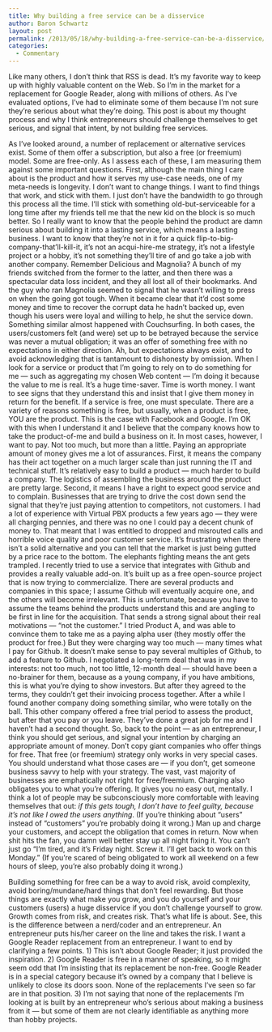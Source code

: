 ```yaml
---
title: Why building a free service can be a disservice
author: Baron Schwartz
layout: post
permalink: /2013/05/18/why-building-a-free-service-can-be-a-disservice/
categories:
  - Commentary
---
```

Like many others, I don&#8217;t think that RSS is dead. It&#8217;s my favorite way to keep up with highly valuable content on the Web. So I&#8217;m in the market for a replacement for Google Reader, along with millions of others. As I&#8217;ve evaluated options, I&#8217;ve had to eliminate some of them because I&#8217;m not sure they&#8217;re serious about what they&#8217;re doing. This post is about my thought process and why I think entrepreneurs should challenge themselves to get serious, and signal that intent, by not building free services.

As I&#8217;ve looked around, a number of replacement or alternative services exist. Some of them offer a subscription, but also a free (or freemium) model. Some are free-only. As I assess each of these, I am measuring them against some important questions. 
First, although the main thing I care about is the product and how it serves my use-case needs, one of my meta-needs is longevity. I don&#8217;t want to change things. I want to find things that work, and stick with them. I just don&#8217;t have the bandwidth to go through this process all the time. I&#8217;ll stick with something old-but-serviceable for a long time after my friends tell me that the new kid on the block is so much better. 
So I really want to know that the people behind the product are damn serious about building it into a lasting service, which means a lasting business. I want to know that they&#8217;re not in it for a quick flip-to-big-company-that&#8217;ll-kill-it, it&#8217;s not an acqui-hire-me strategy, it&#8217;s not a lifestyle project or a hobby, it&#8217;s not something they&#8217;ll tire of and go take a job with another company. 
Remember Delicious and Magnolia? A bunch of my friends switched from the former to the latter, and then there was a spectacular data loss incident, and they all lost all of their bookmarks. And the guy who ran Magnolia seemed to signal that he wasn&#8217;t willing to press on when the going got tough. When it became clear that it&#8217;d cost some money and time to recover the corrupt data he hadn&#8217;t backed up, even though his users were loyal and willing to help, he shut the service down. Something similar almost happened with Couchsurfing. In both cases, the users/customers felt (and were) set up to be betrayed because the service was never a mutual obligation; it was an offer of something free with no expectations in either direction. Ah, but expectations always exist, and to avoid acknowledging that is tantamount to dishonesty by omission. 
When I look for a service or product that I&#8217;m going to rely on to do something for me &#8212; such as aggregating my chosen Web content &#8212; I&#8217;m doing it because the value to me is real. It&#8217;s a huge time-saver. Time is worth money. I want to see signs that they understand this and insist that I give them money in return for the benefit. 
If a service is free, one must speculate. There are a variety of reasons something is free, but usually, when a product is free, YOU are the product. This is the case with Facebook and Google. I&#8217;m OK with this when I understand it and I believe that the company knows how to take the product-of-me and build a business on it. 
In most cases, however, I want to pay. Not too much, but more than a little. 
Paying an appropriate amount of money gives me a lot of assurances. First, it means the company has their act together on a much larger scale than just running the IT and technical stuff. It&#8217;s relatively easy to build a product &#8212; much harder to build a company. The logistics of assembling the business around the product are pretty large. Second, it means I have a right to expect good service and to complain. Businesses that are trying to drive the cost down send the signal that they&#8217;re just paying attention to competitors, not customers. I had a lot of experience with Virtual PBX products a few years ago &#8212; they were all charging pennies, and there was no one I could pay a decent chunk of money to. That meant that I was entitled to dropped and misrouted calls and horrible voice quality and poor customer service. It&#8217;s frustrating when there isn&#8217;t a solid alternative and you can tell that the market is just being gutted by a price race to the bottom. The elephants fighting means the ant gets trampled. 
I recently tried to use a service that integrates with Github and provides a really valuable add-on. It&#8217;s built up as a free open-source project that is now trying to commercialize. There are several products and companies in this space; I assume Github will eventually acquire one, and the others will become irrelevant. This is unfortunate, because you have to assume the teams behind the products understand this and are angling to be first in line for the acquisition. That sends a strong signal about their real motivations &#8212; &#8220;not the customer.&#8221; I tried Product A, and was able to convince them to take me as a paying alpha user (they mostly offer the product for free.) But they were charging way too much &#8212; many times what I pay for Github. It doesn&#8217;t make sense to pay several multiples of Github, to add a feature to Github. I negotiated a long-term deal that was in my interests: not too much, not too little, 12-month deal &#8212; should have been a no-brainer for them, because as a young company, if you have ambitions, this is what you&#8217;re dying to show investors. But after they agreed to the terms, they couldn&#8217;t get their invoicing process together. After a while I found another company doing something similar, who were totally on the ball. This other company offered a free trial period to assess the product, but after that you pay or you leave. They&#8217;ve done a great job for me and I haven&#8217;t had a second thought. 
So, back to the point &#8212; as an entrepreneur, I think you should get serious, and signal your intention by charging an appropriate amount of money. Don&#8217;t copy giant companies who offer things for free. That free (or freemium) strategy only works in very special cases. You should understand what those cases are &#8212; if you don&#8217;t, get someone business savvy to help with your strategy. The vast, vast majority of businesses are emphatically not right for free/freemium. 
Charging also obligates you to what you&#8217;re offering. It gives you no easy out, mentally. I think a lot of people may be subconsciously more comfortable with leaving themselves that out: *if this gets tough, I don&#8217;t have to feel guilty, because it&#8217;s not like I owed the users anything*. (If you&#8217;re thinking about &#8220;users&#8221; instead of &#8220;customers&#8221; you&#8217;re probably doing it wrong.) Man up and charge your customers, and accept the obligation that comes in return. Now when shit hits the fan, you damn well better stay up all night fixing it. You can&#8217;t just go &#8220;I&#8217;m tired, and it&#8217;s Friday night. Screw it. I&#8217;ll get back to work on this Monday.&#8221; (If you&#8217;re scared of being obligated to work all weekend on a few hours of sleep, you&#8217;re also probably doing it wrong.)

Building something for free can be a way to avoid risk, avoid complexity, avoid boring/mundane/hard things that don&#8217;t feel rewarding. But those things are exactly what make you grow, and you do yourself and your customers (users) a huge disservice if you don&#8217;t challenge yourself to grow. Growth comes from risk, and creates risk. That&#8217;s what life is about. See, this is the difference between a nerd/coder and an entrepreneur. An entrepreneur puts his/her career on the line and takes the risk. 
I want a Google Reader replacement from an entrepreneur. 
I want to end by clarifying a few points. 1) This isn&#8217;t about Google Reader; it just provided the inspiration. 2) Google Reader is free in a manner of speaking, so it might seem odd that I&#8217;m insisting that its replacement be non-free. Google Reader is in a special category because it&#8217;s owned by a company that I believe is unlikely to close its doors soon. None of the replacements I&#8217;ve seen so far are in that position. 3) I&#8217;m not saying that none of the replacements I&#8217;m looking at is built by an entrepreneur who&#8217;s serious about making a business from it &#8212; but some of them are not clearly identifiable as anything more than hobby projects.